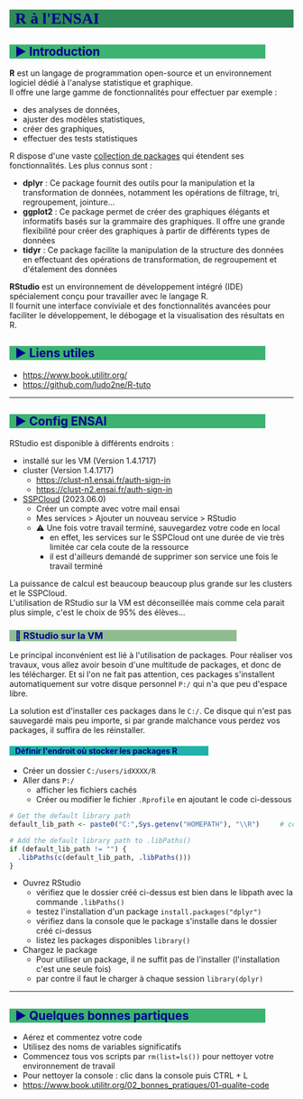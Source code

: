 # R à l'ENSAI

## :arrow_forward: Introduction

**R** est un langage de programmation open-source et un environnement logiciel dédié à l'analyse statistique et graphique.  
Il offre une large gamme de fonctionnalités pour effectuer par exemple :

* des analyses de données,
* ajuster des modèles statistiques,
* créer des graphiques,
* effectuer des tests statistiques

R dispose d'une vaste [collection de packages](https://cran.r-project.org/web/packages/available_packages_by_name.html) qui étendent ses fonctionnalités. Les plus connus sont :

* **dplyr** : Ce package fournit des outils pour la manipulation et la transformation de données, notamment les opérations de filtrage, tri, regroupement, jointure...
* **ggplot2** : Ce package permet de créer des graphiques élégants et informatifs basés sur la grammaire des graphiques. Il offre une grande flexibilité pour créer des graphiques à partir de différents types de données
* **tidyr** : Ce package facilite la manipulation de la structure des données en effectuant des opérations de transformation, de regroupement et d'étalement des données

**RStudio** est un environnement de développement intégré (IDE) spécialement conçu pour travailler avec le langage R.  
Il fournit une interface conviviale et des fonctionnalités avancées pour faciliter le développement, le débogage et la visualisation des résultats en R.

## :arrow_forward: Liens utiles

* <https://www.book.utilitr.org/>
* <https://github.com/ludo2ne/R-tuto>

---

## :arrow_forward: Config ENSAI

RStudio est disponible à différents endroits :

* installé sur les VM (Version 1.4.1717)
* cluster (Version 1.4.1717)
  * <https://clust-n1.ensai.fr/auth-sign-in>
  * <https://clust-n2.ensai.fr/auth-sign-in>
* [SSPCloud](https://datalab.sspcloud.fr/home) (2023.06.0)
  * Créer un compte avec votre mail ensai
  * Mes services > Ajouter un nouveau service > RStudio
  * :warning: Une fois votre travail terminé, sauvegardez votre code en local
    * en effet, les services sur le SSPCloud ont une durée de vie très limitée car cela coute de la ressource
    * il est d'ailleurs demandé de supprimer son service une fois le travail terminé

La puissance de calcul est beaucoup beaucoup plus grande sur les clusters et le SSPCloud.  
L'utilisation de RStudio sur la VM est déconseillée mais comme cela parait plus simple, c'est le choix de 95% des élèves...

### :small_orange_diamond: RStudio sur la VM

Le principal inconvénient est lié à l'utilisation de packages.
Pour réaliser vos travaux, vous allez avoir besoin d'une multitude de packages, et donc de les télécharger.
Et si l'on ne fait pas attention, ces packages s'installent automatiquement sur votre disque personnel `P:/` qui n'a que peu d'espace libre.

La solution est d'installer ces packages dans le `C:/`. Ce disque qui n'est pas sauvegardé mais peu importe, si par grande malchance vous perdez vos packages, il suffira de les réinstaller.

#### Définir l'endroit où stocker les packages R

* Créer un dossier `C:/users/idXXXX/R`
* Aller dans `P:/`
  * afficher les fichiers cachés
  * Créer ou modifier le fichier `.Rprofile` en ajoutant le code ci-dessous

```r
# Get the default library path
default_lib_path <- paste0("C:",Sys.getenv("HOMEPATH"), "\\R")     # correspond à C:/users/idXXXX/R

# Add the default library path to .libPaths()
if (default_lib_path != "") {
  .libPaths(c(default_lib_path, .libPaths()))
}
```

* Ouvrez RStudio
  * vérifiez que le dossier créé ci-dessus est bien dans le libpath avec la commande `.libPaths()`
  * testez l'installation d'un package `install.packages("dplyr")`
  * vérifiez dans la console que le package s'installe dans le dossier créé ci-dessus
  * listez les packages disponibles `library()`
* Chargez le package
  * Pour utiliser un package, il ne suffit pas de l'installer (l'installation c'est une seule fois)
  * par contre il faut le charger à chaque session `library(dplyr)`

---

## :arrow_forward: Quelques bonnes partiques

* Aérez et commentez votre code
* Utilisez des noms de variables significatifs
* Commencez tous vos scripts par `rm(list=ls())` pour nettoyer votre environnement de travail
* Pour nettoyer la console : clic dans la console puis CTRL + L
* <https://www.book.utilitr.org/02_bonnes_pratiques/01-qualite-code>

<style>
    h1{
        color: darkblue;
        font-family: "Calibri";
        font-weight: bold;
        background-color: seagreen;
        padding-left: 10px;
    }
    h2{
        color: darkblue;
        background-color: mediumseagreen;
        margin-right: 10%;
        padding-left: 10px;
    }
    h3{
        color: darkblue;
        background-color: darkseagreen;
        margin-right: 20%;
        padding-left: 10px;
    }
    h4{
        color: darkblue;
        background-color: lightseagreen;
        margin-right: 30%;
        padding-left: 10px;
    }
    h5{
        color: darkblue;
        background-color: aquamarine;
        margin-right: 40%;
        padding-left: 10px;
    }
</style>
